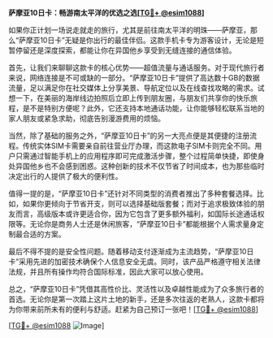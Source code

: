 **萨摩亚10日卡：畅游南太平洋的优选之选[[TG💪+ @esim1088](https://t.me/s/esim1088)]**

如果你正计划一场说走就走的旅行，尤其是前往南太平洋的明珠——萨摩亚，那么“萨摩亚10日卡”无疑是你出行的最佳伴侣。这款手机卡专为游客设计，无论是短暂停留还是深度探索，都能让你在异国他乡享受到无缝连接的通信体验。

首先，让我们来聊聊这款卡的核心优势——超值流量与通话服务。对于现代旅行者来说，网络连接是不可或缺的一部分。“萨摩亚10日卡”提供了高达数十GB的数据流量，足以满足你在社交媒体上分享美景、导航定位以及在线查找攻略的需求。试想一下，在美丽的海岸线边拍照后立即上传到朋友圈，与朋友们共享你的快乐旅程，是不是特别方便呢？此外，它还支持本地通话功能，让你能够轻松联系当地的家人朋友或紧急求助，彻底告别漫游费用的烦恼。

当然，除了基础的服务之外，“萨摩亚10日卡”的另一大亮点便是其便捷的注册流程。传统实体SIM卡需要亲自前往营业厅办理，而这款电子SIM卡则完全不同。用户只需通过智能手机上的应用程序即可完成激活步骤，整个过程简单快捷，即使身处异国他乡也不会感到困惑。这种创新的技术不仅节省了时间成本，也为那些临时决定出行的人提供了极大的便利性。

值得一提的是，“萨摩亚10日卡”还针对不同类型的消费者推出了多种套餐选择。比如，如果你更倾向于节省开支，则可以选择基础版套餐；而对于追求极致体验的朋友而言，高级版本或许更适合你，因为它包含了更多额外福利，如国际长途通话权限等。无论你是商务人士还是休闲旅客，“萨摩亚10日卡”都能根据个人需求量身定制最合适的方案。

最后不得不提的是安全性问题。随着移动支付逐渐成为主流趋势，“萨摩亚10日卡”采用先进的加密技术确保个人信息安全无虞。同时，该产品严格遵守相关法律法规，并且所有操作均符合国际标准，因此大家可以放心使用。

总之，“萨摩亚10日卡”凭借其高性价比、灵活性以及卓越性能成为了众多旅行者的首选。无论你是第一次踏上这片土地的新手，还是多次往返的老熟人，这款卡都将为你带来前所未有的便利与舒适。赶紧为自己预订一张吧！[[TG💪+ @esim1088](https://t.me/s/esim1088)]

[[TG💪+ @esim1088](https://t.me/s/esim1088) ![Image](https://i.postimg.cc/4NQfJmqS/Snipaste-2025-05-13-00-14-12.png)]